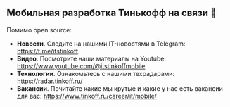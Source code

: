 ## Мобильная разработка Тинькофф на связи 👋

Помимо open source:
- **Новости**. Следите на нашими IT-новостями в Telegram: https://t.me/itstinkoff
- **Видео**. Посмотрите наши материалы на Youtube: https://www.youtube.com/@itstinkoffmobile
- **Технологии**. Ознакомьтесь с нашими техрадарами: https://radar.tinkoff.ru/
- **Вакансии**. Почитайте какие мы крутые и какие у нас есть вакансии для вас: https://www.tinkoff.ru/career/it/mobile/
